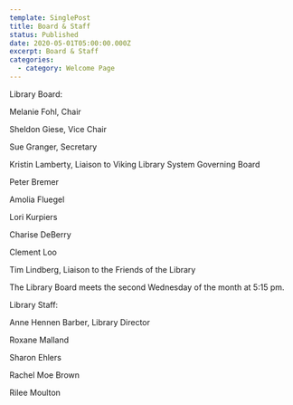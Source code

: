 ```yaml
---
template: SinglePost
title: Board & Staff
status: Published
date: 2020-05-01T05:00:00.000Z
excerpt: Board & Staff
categories:
  - category: Welcome Page
---
```

<!--StartFragment-->

Library Board:

Melanie Fohl, Chair

Sheldon Giese, Vice Chair

Sue Granger, Secretary

Kristin Lamberty, Liaison to Viking Library System Governing Board

Peter Bremer

Amolia Fluegel

Lori Kurpiers

Charise DeBerry

Clement Loo

Tim Lindberg, Liaison to the Friends of the Library

The Library Board meets the second Wednesday of the month at 5:15 pm.



Library Staff:

Anne Hennen Barber, Library Director

Roxane Malland

Sharon Ehlers

Rachel Moe Brown

Rilee Moulton



<!--EndFragment-->